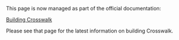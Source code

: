 This page is now managed as part of the official documentation:

[Building Crosswalk](http://crosswalk-project.org/#contribute/building_crosswalk)

Please see that page for the latest information on building Crosswalk. 
